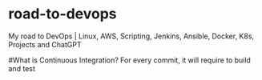 # road-to-devops
My road to DevOps | Linux, AWS, Scripting, Jenkins, Ansible, Docker, K8s, Projects and ChatGPT

#What is Continuous Integration?
For every commit, it will require to build and test
